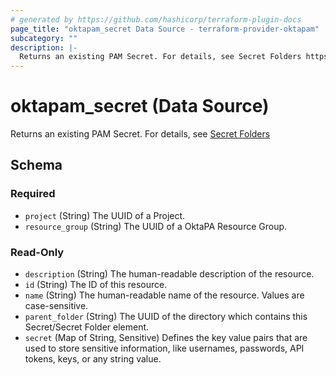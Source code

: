 ```yaml
---
# generated by https://github.com/hashicorp/terraform-plugin-docs
page_title: "oktapam_secret Data Source - terraform-provider-oktapam"
subcategory: ""
description: |-
  Returns an existing PAM Secret. For details, see Secret Folders https://help.okta.com/okta_help.htm?type=oie&id=ext-pam-secrets
---
```


# oktapam_secret (Data Source)

Returns an existing PAM Secret. For details, see [Secret Folders](https://help.okta.com/okta_help.htm?type=oie&id=ext-pam-secrets)



<!-- schema generated by tfplugindocs -->
## Schema

### Required

- `project` (String) The UUID of a Project.
- `resource_group` (String) The UUID of a OktaPA Resource Group.

### Read-Only

- `description` (String) The human-readable description of the resource.
- `id` (String) The ID of this resource.
- `name` (String) The human-readable name of the resource. Values are case-sensitive.
- `parent_folder` (String) The UUID of the directory which contains this Secret/Secret Folder element.
- `secret` (Map of String, Sensitive) Defines the key value pairs that are used to store sensitive information, like usernames, passwords, API tokens, keys, or any string value.


